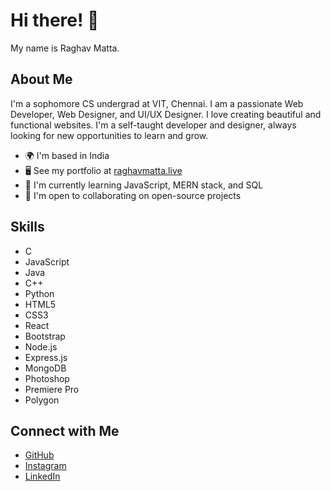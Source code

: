 # Hi there! 👋
My name is Raghav Matta.

## About Me
I'm a sophomore CS undergrad at VIT, Chennai. I am a passionate Web Developer, Web Designer, and UI/UX Designer. I love creating beautiful and functional websites. I'm a self-taught developer and designer, always looking for new opportunities to learn and grow.

- 🌍  I'm based in India
- 🖥️  See my portfolio at [raghavmatta.live](http://raghavmatta.live)
- 🧠  I'm currently learning JavaScript, MERN stack, and SQL
- 🤝  I'm open to collaborating on open-source projects

## Skills
- C
- JavaScript
- Java
- C++
- Python
- HTML5
- CSS3
- React
- Bootstrap
- Node.js
- Express.js
- MongoDB
- Photoshop
- Premiere Pro
- Polygon

## Connect with Me
- [GitHub](https://github.com/Rxghavdev)
- [Instagram](http://www.instagram.com/rxghav._.matta)
- [LinkedIn](https://www.linkedin.com/in/raghav-matta-00544421b)

